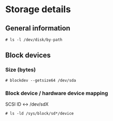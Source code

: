 # Storage details
## General information

    # ls -l /dev/disk/by-path

## Block devices
### Size (bytes)

    # blockdev --getsize64 /dev/sda

### Block device / hardware device mapping
SCSI ID <-> /dev/sdX

    # ls -ld /sys/block/sd*/device
